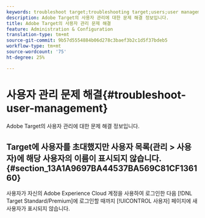 ```yaml
---
keywords: troubleshoot target;troubleshooting target;users;user management
description: Adobe Target의 사용자 관리에 대한 문제 해결 정보입니다.
title: Adobe Target의 사용자 관리 문제 해결
feature: Administration & Configuration
translation-type: tm+mt
source-git-commit: 9b57d5554884b06d278c3baef3b2c1d5f37bdeb5
workflow-type: tm+mt
source-wordcount: '75'
ht-degree: 25%

---
```



# 사용자 관리 문제 해결{#troubleshoot-user-management}

Adobe Target의 사용자 관리에 대한 문제 해결 정보입니다.

## Target에 사용자를 초대했지만 사용자 목록(관리 > 사용자)에 해당 사용자의 이름이 표시되지 않습니다.{#section_13A1A9697BA44537BA569C81CF136160}

사용자가 자신의 Adobe Experience Cloud 계정을 사용하여 로그인한 다음 [!DNL Target Standard/Premium]에 로그인할 때까지 [!UICONTROL 사용자] 페이지에 새 사용자가 표시되지 않습니다.